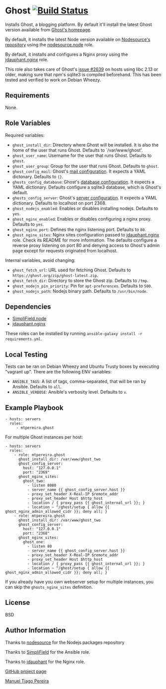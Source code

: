 Ghost [![Build Status](https://travis-ci.org/mtpereira/ansible-ghost.svg)](https://travis-ci.org/mtpereira/ansible-ghost)
=========

Installs Ghost, a blogging platform. By default it'll install the latest Ghost version available from [Ghost's homepage](https://ghost.org).

By default, it installs the latest Node version available on [Nodesource's repository](https://deb.nodesource.com/node/) using the [nodesource.node](https://galaxy.ansible.com/list#/roles/1488) role.

By default, it installs and configures a Nginx proxy using the [jdauphant.nginx](https://galaxy.ansible.com/list#/roles/466) role.

This role also takes care of Ghost's [issue #2639](https://github.com/TryGhost/Ghost/issues/2639) on hosts using libc 2.13 or older, making sure that npm's sqlite3 is compiled beforehand. This has been tested and verified to work on Debian Wheezy.

Requirements
------------

None.

Role Variables
--------------

Required variables:

* `ghost_install_dir`: Directory where Ghost will be installed. It is also the home of the user that runs Ghost. Defaults to `/var/www/ghost'.
* `ghost_user_name`: Username for the user that runs Ghost. Defaults to `ghost`.
* `ghost_user_group`: Group for the user that runs Ghost. Defaults to `ghost`.
* `ghost_config_mail`: Ghost's [mail configuration](http://support.ghost.org/mail/). It expects a YAML dictonary. Defaults to `{}`.
* `ghosts_config_database`: Ghost's [database configuration](http://support.ghost.org/config/#database). It expects a YAML dictionary. Defaults configure a sqlite3 database, which is Ghost's default.
* `ghosts_config_server`: Ghost's [server configuration](http://support.ghost.org/config/#server). It expects a YAML dictionary. Defaults to localhost on port 2368.
* `ghost_nodejs_enabled`: Enables or disables installing nodejs. Defaults to `yes`.
* `ghost_nginx_enabled`: Enables or disables configuring a nginx proxy. Defaults to `yes`.
* `ghost_nginx_port`: Defines the nginx listening port. Defaults to `80`.
* `ghost_nginx_sites`: Nginx sites configuration passed to [jdauphant.nginx](https://galaxy.ansible.com/list#/roles/466) role. Check its README for more information. The defaults configure a reverse proxy listening on port 80 and denying access to Ghost's admin page except for requests originated from localhost.

Internal variables, avoid changing:

* `ghost_fetch_url`: URL used for fetching Ghost. Defaults to `https://ghost.org/zip/ghost-latest.zip`.
* `ghost_fetch_dir`: Directory to store the Ghost zip. Defaults to `/tmp`.
* `ghost_nodejs_pin_priority`: Pin for `apt-preferences`. Defaults to `500`.
* `ghost_nodejs_path`: Nodejs binary path. Defaults to `/usr/bin/node`.

Dependencies
------------

* [SimpliField.node](https://galaxy.ansible.com/SimpliField/node/)
* [jdauphant.nginx](https://galaxy.ansible.com/jdauphant/nginx/)

These roles can be installed by running `ansible-galaxy install -r requirements.yml`.

Local Testing
-------

Tests can be ran on Debian Wheezy and Ubuntu Trusty boxes by executing "vagrant up". There are the following ENV variables:

* `ANSIBLE_TAGS`: A list of tags, comma-separated, that will be ran by Ansible. Defaults to `all`.
* `ANSIBLE_VERBOSE`: Ansible's verbosity level. Defaults to `v`.

Example Playbook
----------------

    - hosts: servers
      roles:
         - mtpereira.ghost

For multiple Ghost instances per host:

    - hosts: servers
      roles:
        - role: mtpereira.ghost
          ghost_install_dir: /var/www/ghost_two
          ghost_config_server:
            host: "127.0.0.1"
            port: "2369"
          ghost_nginx_sites:
            ghost_two:
              - listen 8080
              - server_name {{ ghost_config_server.host }}
              - proxy_set_header X-Real-IP $remote_addr
              - proxy_set_header Host $http_host
              - location / { proxy_pass {{ ghost_internal_url }}; }
              - location ~ ^/ghost/setup { allow {{ ghost_nginx_admin_allowed_cidr }}; deny all; }
        - role: mtpereira.ghost
          ghost_install_dir: /var/www/ghost_two
          ghost_config_server:
            host: "127.0.0.1"
            port: "2368"
          ghost_nginx_sites:
            ghost_one:
              - listen 80
              - server_name {{ ghost_config_server.host }}
              - proxy_set_header X-Real-IP $remote_addr
              - proxy_set_header Host $http_host
              - location / { proxy_pass {{ ghost_internal_url }}; }
              - location ~ ^/ghost/setup { allow {{ ghost_nginx_admin_allowed_cidr }}; deny all; }

If you already have you own webserver setup for multiple instances, you can skip
the `ghosts_nginx_sites` definition.

License
-------

BSD

Author Information
------------------

Thanks to [nodesource](https://nodesource.com/) for the Nodejs packages repository

Thanks to [SimpliField](http://www.simplifield.com/) for the Ansible role.

Thanks to [jdauphant](https://github.com/jdauphant/) for the Nginx role.

[GitHub project page](https://github.com/mtpereira/ansible-ghost)

[Manuel Tiago Pereira](http://mtpereira.github.io)
